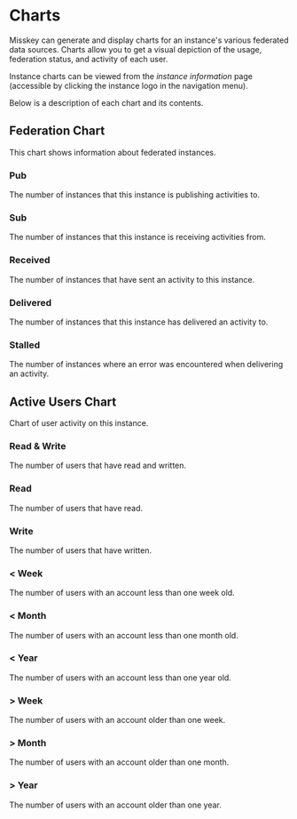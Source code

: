# Charts

Misskey can generate and display charts for an instance's various federated data sources.
Charts allow you to get a visual depiction of the usage, federation status, and activity of each user.

Instance charts can be viewed from the *instance information* page (accessible by clicking the instance logo in the navigation menu).

Below is a description of each chart and its contents.

## Federation Chart

This chart shows information about federated instances.

### Pub

The number of instances that this instance is publishing activities to.

### Sub

The number of instances that this instance is receiving activities from.

### Received

The number of instances that have sent an activity to this instance.

### Delivered

The number of instances that this instance has delivered an activity to.

### Stalled

The number of instances where an error was encountered when delivering an activity.

## Active Users Chart

Chart of user activity on this instance.

### Read & Write

The number of users that have read and written.

### Read

The number of users that have read.

### Write

The number of users that have written.

### < Week

The number of users with an account less than one week old.

### < Month

The number of users with an account less than one month old.

### < Year

The number of users with an account less than one year old.

### > Week

The number of users with an account older than one week.

### > Month

The number of users with an account older than one month.

### > Year

The number of users with an account older than one year.
